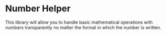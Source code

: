 # Number Helper

This library will allow you to handle basic mathematical operations with numbers transparently no matter the format in which the number is written.
